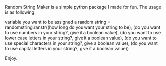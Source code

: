 Random String Maker is a simple python package I made for fun.
The usage is as following:

variable you want to be assigned a random string = randomstring.ranstr((how long do you want your string to be), (do you want to use numbers in your string?, give it a boolean value), (do you want to use lower case letters in your string?, give it a boolean value), (do you want to use special characters in your string?, give a boolean value), (do you want to use capital letters in your string?, give it a boolean value))

Enjoy.